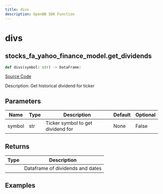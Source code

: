 ```yaml
---
title: divs
description: OpenBB SDK Function
---
```

# divs

## stocks_fa_yahoo_finance_model.get_dividends

```python
def divs(symbol: str) -> DataFrame:
```
[Source Code](https://github.com/OpenBB-finance/OpenBBTerminal/tree/main/openbb_terminal/stocks/fundamental_analysis/yahoo_finance_model.py#L255)

Description: Get historical dividend for ticker

## Parameters

| Name | Type | Description | Default | Optional |
| ---- | ---- | ----------- | ------- | -------- |
| symbol | str | Ticker symbol to get dividend for | None | False |

## Returns

| Type | Description |
| ---- | ----------- |
|  | Dataframe of dividends and dates |

## Examples


